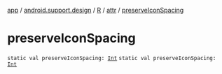 [app](../../../index.md) / [android.support.design](../../index.md) / [R](../index.md) / [attr](index.md) / [preserveIconSpacing](./preserve-icon-spacing.md)

# preserveIconSpacing

`static val preserveIconSpacing: `[`Int`](https://kotlinlang.org/api/latest/jvm/stdlib/kotlin/-int/index.html)
`static val preserveIconSpacing: `[`Int`](https://kotlinlang.org/api/latest/jvm/stdlib/kotlin/-int/index.html)